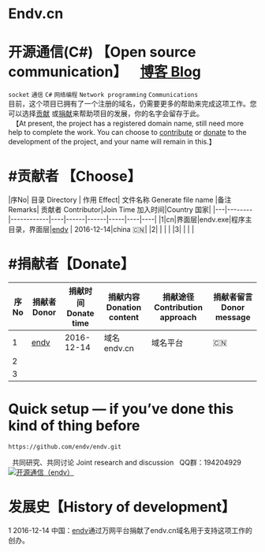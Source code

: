 # Endv.cn
 
# 开源通信(C#) 【Open source communication】     [博客 Blog](http://www.cnblogs.com/endv/ "endv Blog")  
 `socket`  `通信` `C#` `网络编程`  `Network programming` `Communications`       
      目前，这个项目已拥有了一个注册的域名，仍需要更多的帮助来完成这项工作。您可以选择[贡献](https://github.com/endv "贡献") 或[捐献](http://shang.qq.com/wpa/qunwpa?idkey=d4f62802376c83872a076f7ae30ac86ee7946fb62f59f6ef130a70c6883ac737 "捐献")来帮助项目的发展，你的名字会留存于此。      
    【At present, the project has a registered domain name, still need more help to complete the work. You can choose to [contribute](https://github.com/endv "contribute") or [donate](http://shang.qq.com/wpa/qunwpa?idkey=d4f62802376c83872a076f7ae30ac86ee7946fb62f59f6ef130a70c6883ac737 "donate") to the development of the project, and your name will remain in this.】    

#贡献者 【Choose】
==============
|序No|  目录 Directory | 作用 Effect| 文件名称 Generate file name |备注 Remarks| 贡献者 Contributor|Join Time 加入时间|Country 国家|
|---|--------|------------|----|------|------|-----|----|----|
|1|cn|界面层|endv.exe|程序主目录，界面层|[endv](http://www.cnblogs.com/endv/ "endv") | 2016-12-14|china :cn:|
|2| | | |
|3| | | | 
  
#捐献者【Donate】
========
|序No|  捐献者 Donor  | 捐献时间 Donate time|捐献内容 Donation content|捐献途径Contribution approach|捐献者留言Donor message|
|---|---------|---------|--------|--------|----------|
|1|[endv](http://www.cnblogs.com/endv/ "endv")|2016-12-14|域名endv.cn|域名平台|:cn:
|2| | | |
|3| | | | 
   
# Quick setup — if you’ve done this kind of thing before
    https://github.com/endv/endv.git
   
   
    共同研究、共同讨论   Joint research and discussion
    QQ群：194204929   <a target="_blank" href="http://shang.qq.com/wpa/qunwpa?idkey=d4f62802376c83872a076f7ae30ac86ee7946fb62f59f6ef130a70c6883ac737"><img border="0" src="http://pub.idqqimg.com/wpa/images/group.png" alt="开源通信（endv）" title="开源通信（endv）"></a> 
 
# 发展史【History of development】
1 2016-12-14 中国：[endv](http://www.cnblogs.com/endv/ "endv")通过万网平台捐献了endv.cn域名用于支持这项工作的创办。
